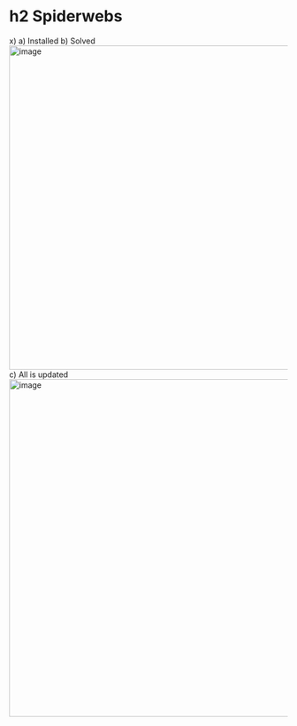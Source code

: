 # h2 Spiderwebs
x)
a) Installed
b) Solved
<img width="586" alt="image" src="https://github.com/AlyElmeaty/Informationsecurity/assets/142783003/c3e232aa-f71b-4a2e-bee0-aeaafaec6bc7">
c) All is updated
<img width="610" alt="image" src="https://github.com/AlyElmeaty/Informationsecurity/assets/142783003/8d3c4dcd-9342-4048-96f1-b11fad37b2f2">


